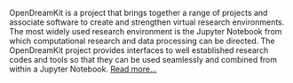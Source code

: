 OpenDreamKit is a project that brings together a range of projects and associate software to create and strengthen virtual research environments. The most widely used research environment is the Jupyter Notebook from which computational research and data processing can be directed. The OpenDreamKit project provides interfaces to well established research codes and tools so that they can be used seamlessly and combined from within a Jupyter Notebook. [Read more...](about)
